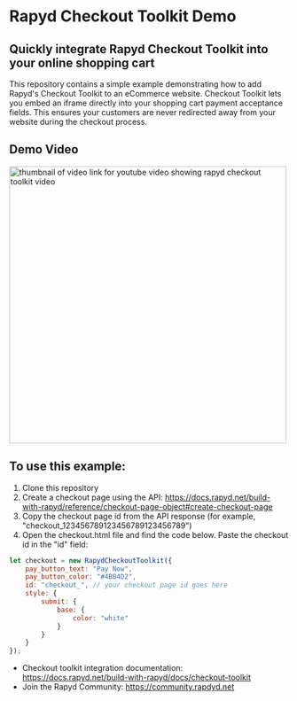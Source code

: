 # Rapyd Checkout Toolkit Demo

## Quickly integrate Rapyd Checkout Toolkit into your online shopping cart

This repository contains a simple example demonstrating how to add Rapyd's Checkout Toolkit to an eCommerce website. Checkout Toolkit lets you embed an iframe directly into your shopping cart payment acceptance fields. This ensures your customers are never redirected away from your website during the checkout process.

## Demo Video
<a href="https://youtu.be/3a788d8NFCc"><img src="https://files.readme.io/a4897c1-Youtube_Thumbnail_-_Rapyd_Bytles_-_Checkout_Toolkit2x.png" alt="thumbnail of video link for youtube video showing rapyd checkout toolkit video" style="width:500px"></a>

## To use this example:

1. Clone this repository
2. Create a checkout page using the API: https://docs.rapyd.net/build-with-rapyd/reference/checkout-page-object#create-checkout-page
3. Copy the checkout page id from the API response (for example, "checkout_123456789123456789123456789")
4. Open the checkout.html file and find the code below. Paste the checkout id in the "id" field:

```javascript
let checkout = new RapydCheckoutToolkit({
    pay_button_text: "Pay Now",
    pay_button_color: "#4BB4D2",
    id: "checkout_", // your checkout page id goes here
    style: {
        submit: {
            base: {
                color: "white"
            }
        }
    }
});
```

* Checkout toolkit integration documentation:
https://docs.rapyd.net/build-with-rapyd/docs/checkout-toolkit
* Join the Rapyd Community:
https://community.rapdyd.net 
